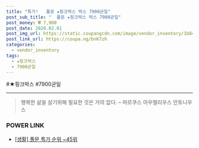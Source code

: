 ```yaml
--- 
title: "특가!   풀문 ★핑크박스 박스 7900균일" 
post_sub_title: "  풀문 ★핑크박스 박스 7900균일" 
post_money: ₩ 7,900 
post_date: 2020.02.01 
post_img_url: https://static.coupangcdn.com/image/vendor_inventory/1b84/0d87ec721d73d278b84a506b34cd100bb0086854d9feed3f00fe8cc4e72a.jpg 
post_link_url: https://coupa.ng/bnK7zh 
categories: 
  - vendor_inventory 
tags: 
  - ★핑크박스 
  - 7900균일 
--- 
```

  #★핑크박스 #7900균일 
<hr> 

> 행복한 삶을 살기위해 필요한 것은 거의 없다. – 마르쿠스 아우렐리우스 안토니우스 


### POWER LINK

* <a href="https://blog.naver.com/sakai111/221792041097" target="_blank"> [생활] 풀문 특가 순위 ~45위</a>
